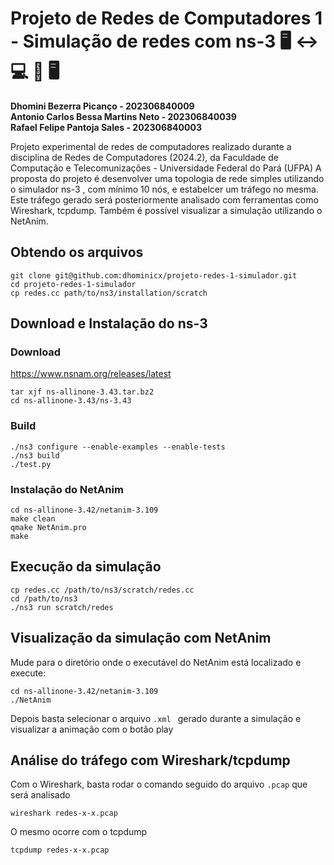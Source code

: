 # Projeto de Redes de Computadores 1 - Simulação de redes com ns-3 🖥️ ↔️ 💻 🛜 🖥️

**Dhomini Bezerra Picanço - 202306840009** \
**Antonio Carlos Bessa Martins Neto - 202306840039** \
**Rafael Felipe Pantoja Sales - 202306840003**

Projeto experimental de redes de computadores realizado durante a disciplina de Redes de Computadores (2024.2), da Faculdade de Computação e Telecomunizações - Universidade Federal do Pará (UFPA)
A proposta do projeto é desenvolver uma topologia de rede simples utilizando o simulador ns-3 , com mínimo 10 nós, e estabelcer um tráfego no mesma. Este tráfego gerado será posteriormente analisado com ferramentas como Wireshark, tcpdump. Também é possível visualizar a simulação utilizando o NetAnim.

## Obtendo os arquivos
```
git clone git@github.com:dhominicx/projeto-redes-1-simulador.git
cd projeto-redes-1-simulador
cp redes.cc path/to/ns3/installation/scratch
```

## Download e Instalação do ns-3

### Download
https://www.nsnam.org/releases/latest
```
tar xjf ns-allinone-3.43.tar.bz2
cd ns-allinone-3.43/ns-3.43
```
### Build
```
./ns3 configure --enable-examples --enable-tests
./ns3 build
./test.py
```

### Instalação do NetAnim
```
cd ns-allinone-3.42/netanim-3.109
make clean
qmake NetAnim.pro
make
```

## Execução da simulação

```
cp redes.cc /path/to/ns3/scratch/redes.cc
cd /path/to/ns3
./ns3 run scratch/redes
```

## Visualização da simulação com NetAnim
Mude para o diretório onde o executável do NetAnim está localizado e execute:
```
cd ns-allinone-3.42/netanim-3.109
./NetAnim
```
Depois basta selecionar o arquivo `.xml ` gerado durante a simulação e visualizar a animação com o botão play

## Análise do tráfego com Wireshark/tcpdump

Com o Wireshark, basta rodar o comando seguido do arquivo `.pcap` que será analisado

```
wireshark redes-x-x.pcap
```
O mesmo ocorre com o tcpdump
```
tcpdump redes-x-x.pcap
```

